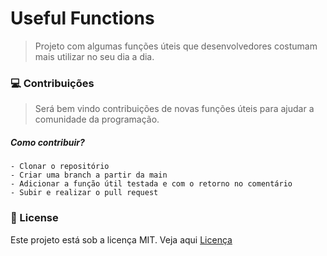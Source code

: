 # Useful Functions

> Projeto com algumas funções úteis que desenvolvedores costumam mais utilizar no seu dia a dia.

### 💻 Contribuições

> Será bem vindo contribuições de novas funções úteis para ajudar a comunidade da programação.

##### Como contribuir?

    - Clonar o repositório
    - Criar uma branch a partir da main
    - Adicionar a função útil testada e com o retorno no comentário
    - Subir e realizar o pull request

### 📃 License

Este projeto está sob a licença MIT. Veja aqui [Licença](license)
